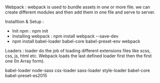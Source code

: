 Webpack : webpack is used to bundle assets in one or more file. we can create different modules and then add them in one file and serve to server.

Installtion & Setup : 
- Init npm : npm init
- Installing webpack : npm install webpack --save-dev
- npm install babel-loader babel-core babel-preset-env webpack

Loaders : loader do the job of loading different extensions files like scss, css, js, html etc. Webpack loads the last defined loader first then the first one (In Array form). 

babel-loader
node-sass
css-loader
sass-loader
style-loader
babel-core
babel-preset-es2015